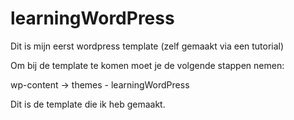 # learningWordPress
Dit is mijn eerst wordpress template (zelf gemaakt via een tutorial)

Om bij de template te komen moet je de volgende stappen nemen:

  wp-content -> themes - learningWordPress

Dit is de template die ik heb gemaakt.

